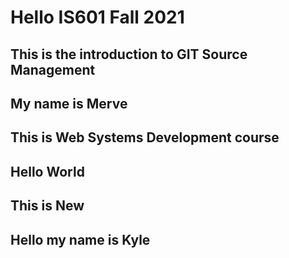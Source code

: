 # Hello IS601 Fall 2021
## This is the introduction to GIT Source Management
## My name is Merve
## This is Web Systems Development course
## Hello World
## This is New
## Hello my name is Kyle
